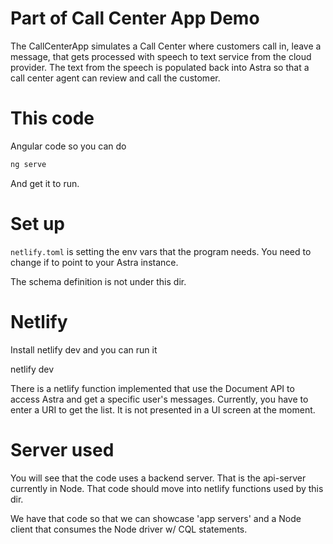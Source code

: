
# Part of Call Center App Demo

The CallCenterApp simulates a Call Center where customers call in, leave a message, that gets processed with
speech to text service from the cloud provider.  The text from the speech is populated back into Astra so that
a call center agent can review and call the customer.

# This code
Angular code so you can do 

```sh
ng serve
```

And get it to run.

# Set up

```netlify.toml``` is setting the env vars that the program needs.  You need to
change if to point to your Astra instance.

The schema definition is not under this dir.  

# Netlify
Install netlify dev and you can run it

netlify dev

There is a netlify function implemented that use the Document API to
access Astra and get a specific user's messages.  Currently, you have 
to enter a URI to get the list.  It is not presented in a UI screen 
at the moment.

# Server used

You will see that the code uses a backend server.  That is the api-server 
currently in Node.  That code should move into netlify functions used by this
dir.

We have that code so that we can showcase 'app servers' and a Node client
that consumes the Node driver w/ CQL statements.

